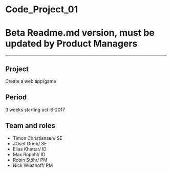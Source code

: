 # Code_Project_01
 
 # Beta Readme.md version, must be updated by Product Managers
 -----
 
 ## Project
 Create a web app/game 
 
 ## Period
 3 weeks starting oct-6-2017
 
 ## Team and roles
 * Timon Christiansen/ SE
 * JOsef Grieb/ SE
 * Elias Khattar/ ID
 * Max Ropohl/ ID
 * Robin Stöhr/ PM
 * Nick Wüsthoff/ PM
 
